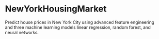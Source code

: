 # NewYorkHousingMarket
Predict house prices in New York City using advanced feature engineering and three machine learning models linear regression, random forest, and neural networks.

